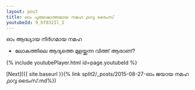 ```yaml
---
layout: post
title: ഓം പുരുഷോത്തമായ നമഹ ൧൦൮ ടൈംസ്
youtubeId: 9_hf832Il_I
---
```

 
 
 ഓം ആദ്ധ്യായ നിർഗമായ നമഹ 
 
 -  ലോകത്തിലെ ആദ്യത്തെ മുളയ്ക്കുന്ന വിത്ത് ആരാണ്? 
 
  
 
  
 
 
 
 
 
 


{% include youtubePlayer.html id=page.youtubeId %}
 
[Next]({{ site.baseurl }}{% link  split2/_posts/2015-08-27-ഓം ജയായ നമഹ ൧൦൮ ടൈംസ്.md%})
 
